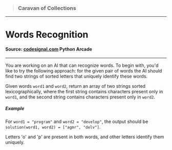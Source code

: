 > ### Caravan of Collections

---

# Words Recognition

#### Source: [codesignal.com](https://codesignal.com/) Python Arcade

---

You are working on an AI that can recognize words. To begin with, you'd like to try the following approach: for the given pair of words the AI should find two strings of sorted letters that uniquely identify these words.

Given words `word1` and `word2`, return an array of two strings sorted lexicographically, where the first string contains characters present only in `word1`, and the second string contains characters present only in `word2`.

##### Example

For `word1 = "program"` and `word2 = "develop"`,
the output should be
`solution(word1, word2) = ["agmr", "delv"]`.

Letters 'o' and 'p' are present in both words, and other letters identify them uniquely.
